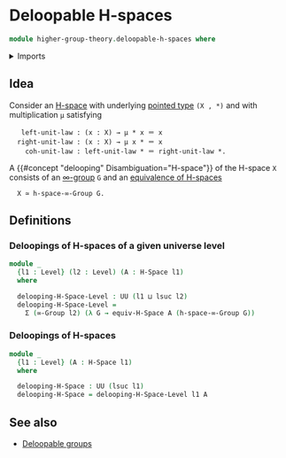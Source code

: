 # Deloopable H-spaces

```agda
module higher-group-theory.deloopable-h-spaces where
```

<details><summary>Imports</summary>

```agda
open import foundation.dependent-pair-types
open import foundation.universe-levels

open import higher-group-theory.higher-groups

open import structured-types.equivalences-h-spaces
open import structured-types.h-spaces
```

</details>

## Idea

Consider an [H-space](structured-types.h-spaces.md) with underlying
[pointed type](structured-types.pointed-types.md) `(X , *)` and with
multiplication `μ` satisfying

```text
   left-unit-law : (x : X) → μ * x ＝ x
  right-unit-law : (x : X) → μ x * ＝ x
    coh-unit-law : left-unit-law * ＝ right-unit-law *.
```

A {{#concept "delooping" Disambiguation="H-space"}} of the H-space `X` consists
of an [∞-group](higher-group-theory.higher-groups.md) `G` and an
[equivalence of H-spaces](structured-types.equivalences-h-spaces.md)

```text
  X ≃ h-space-∞-Group G.
```

## Definitions

### Deloopings of H-spaces of a given universe level

```agda
module _
  {l1 : Level} (l2 : Level) (A : H-Space l1)
  where

  delooping-H-Space-Level : UU (l1 ⊔ lsuc l2)
  delooping-H-Space-Level =
    Σ (∞-Group l2) (λ G → equiv-H-Space A (h-space-∞-Group G))
```

### Deloopings of H-spaces

```agda
module _
  {l1 : Level} (A : H-Space l1)
  where

  delooping-H-Space : UU (lsuc l1)
  delooping-H-Space = delooping-H-Space-Level l1 A
```

## See also

- [Deloopable groups](higher-group-theory.deloopable-groups.md)
